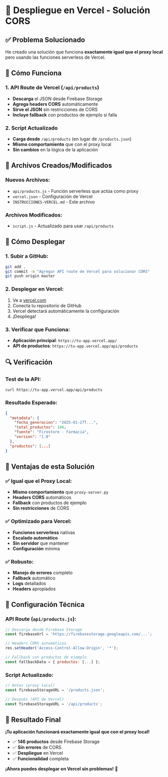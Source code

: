 # 🚀 Despliegue en Vercel - Solución CORS

## ✅ **Problema Solucionado**

He creado una solución que funciona **exactamente igual que el proxy local** pero usando las funciones serverless de Vercel.

## 🔧 **Cómo Funciona**

### **1. API Route de Vercel (`/api/products`)**
- **Descarga** el JSON desde Firebase Storage
- **Agrega headers CORS** automáticamente
- **Sirve el JSON** sin restricciones de CORS
- **Incluye fallback** con productos de ejemplo si falla

### **2. Script Actualizado**
- **Carga desde** `/api/products` (en lugar de `/products.json`)
- **Mismo comportamiento** que con el proxy local
- **Sin cambios** en la lógica de la aplicación

## 📁 **Archivos Creados/Modificados**

### **Nuevos Archivos:**
- `api/products.js` - Función serverless que actúa como proxy
- `vercel.json` - Configuración de Vercel
- `INSTRUCCIONES-VERCEL.md` - Este archivo

### **Archivos Modificados:**
- `script.js` - Actualizado para usar `/api/products`

## 🚀 **Cómo Desplegar**

### **1. Subir a GitHub:**
```bash
git add .
git commit -m "Agregar API route de Vercel para solucionar CORS"
git push origin master
```

### **2. Desplegar en Vercel:**
1. Ve a [vercel.com](https://vercel.com)
2. Conecta tu repositorio de GitHub
3. Vercel detectará automáticamente la configuración
4. ¡Despliega!

### **3. Verificar que Funciona:**
- **Aplicación principal**: `https://tu-app.vercel.app/`
- **API de productos**: `https://tu-app.vercel.app/api/products`

## 🔍 **Verificación**

### **Test de la API:**
```bash
curl https://tu-app.vercel.app/api/products
```

### **Resultado Esperado:**
```json
{
  "metadata": {
    "fecha_generacion": "2025-01-27T...",
    "total_productos": 146,
    "fuente": "Firestore - Farmacia",
    "version": "1.0"
  },
  "productos": [...]
}
```

## 🎯 **Ventajas de esta Solución**

### **✅ Igual que el Proxy Local:**
- **Mismo comportamiento** que `proxy-server.py`
- **Headers CORS** automáticos
- **Fallback** con productos de ejemplo
- **Sin restricciones** de CORS

### **✅ Optimizado para Vercel:**
- **Funciones serverless** nativas
- **Escalado automático**
- **Sin servidor** que mantener
- **Configuración** mínima

### **✅ Robusto:**
- **Manejo de errores** completo
- **Fallback** automático
- **Logs** detallados
- **Headers** apropiados

## 🔧 **Configuración Técnica**

### **API Route (`api/products.js`):**
```javascript
// Descarga desde Firebase Storage
const firebaseUrl = 'https://firebasestorage.googleapis.com/...';

// Headers CORS automáticos
res.setHeader('Access-Control-Allow-Origin', '*');

// Fallback con productos de ejemplo
const fallbackData = { productos: [...] };
```

### **Script Actualizado:**
```javascript
// Antes (proxy local)
const firebaseStorageURL = '/products.json';

// Después (API de Vercel)
const firebaseStorageURL = '/api/products';
```

## 🎉 **Resultado Final**

**¡Tu aplicación funcionará exactamente igual que con el proxy local!**

- ✅ **146 productos** desde Firebase Storage
- ✅ **Sin errores** de CORS
- ✅ **Despliegue** en Vercel
- ✅ **Funcionalidad** completa

**¡Ahora puedes desplegar en Vercel sin problemas!** 🚀
